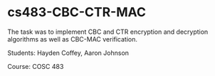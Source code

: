 # cs483-CBC-CTR-MAC
The task was to implement CBC and CTR encryption and decryption algorithms as well as CBC-MAC verification.


Students: Hayden Coffey, Aaron Johnson

Course: COSC 483
